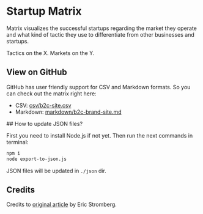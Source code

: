 # Startup Matrix

Matrix visualizes the successful startups regarding the market they operate and what kind of tactic they use to differentiate from other businesses and startups.

Tactics on the X. Markets on the Y.

## View on GitHub

GitHub has user friendly support for CSV and Markdown formats. So you can check out the matrix right here:

* CSV: [csv/b2c-site.csv](./csv/b2c-site.csv)
* Markdown: [markdown/b2c-brand-site.md](./markdown/b2c-brand-site.md)

## How to update JSON files?

First you need to install Node.js if not yet.
Then run the next commands in terminal:

```bash
npm i
node export-to-json.js
```

JSON files will be updated in `./json` dir.

## Credits

Credits to [original article](https://medium.com/the-mission/the-startup-idea-matrix-182bf2e6a53a) by Eric Stromberg.
